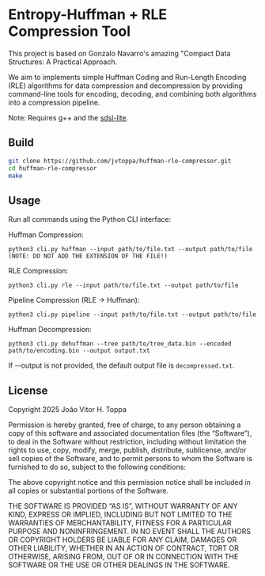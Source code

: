 Entropy-Huffman + RLE Compression Tool
==============================
This project is based on Gonzalo Navarro's amazing "Compact Data Structures: A Practical Approach. 

We aim to implements simple Huffman Coding and Run-Length Encoding (RLE)
algorithms for data compression and decompression by providing command-line
tools for encoding, decoding, and combining both algorithms into a compression pipeline.



Note: Requires g++ and the [sdsl-lite](https://github.com/simongog/sdsl-lite).

Build
-----

```bash
git clone https://github.com/jvtoppa/huffman-rle-compressor.git
cd huffman-rle-compressor
make
```

Usage
-----

Run all commands using the Python CLI interface:

Huffman Compression:

    python3 cli.py huffman --input path/to/file.txt --output path/to/file (NOTE: DO NOT ADD THE EXTENSION OF THE FILE!)

RLE Compression:

    python3 cli.py rle --input path/to/file.txt --output path/to/file

Pipeline Compression (RLE -> Huffman):

    python3 cli.py pipeline --input path/to/file.txt --output path/to/file

Huffman Decompression:

    python3 cli.py dehuffman --tree path/to/tree_data.bin --encoded path/to/encoding.bin --output output.txt

If --output is not provided, the default output file is `decompressed.txt`.


License
-------

Copyright 2025 João Vitor H. Toppa

Permission is hereby granted, free of charge, to any person obtaining a copy of this software and associated documentation files (the “Software”), to deal in the Software without restriction, including without limitation the rights to use, copy, modify, merge, publish, distribute, sublicense, and/or sell copies of the Software, and to permit persons to whom the Software is furnished to do so, subject to the following conditions:

The above copyright notice and this permission notice shall be included in all copies or substantial portions of the Software.

THE SOFTWARE IS PROVIDED “AS IS”, WITHOUT WARRANTY OF ANY KIND, EXPRESS OR IMPLIED, INCLUDING BUT NOT LIMITED TO THE WARRANTIES OF MERCHANTABILITY, FITNESS FOR A PARTICULAR PURPOSE AND NONINFRINGEMENT. IN NO EVENT SHALL THE AUTHORS OR COPYRIGHT HOLDERS BE LIABLE FOR ANY CLAIM, DAMAGES OR OTHER LIABILITY, WHETHER IN AN ACTION OF CONTRACT, TORT OR OTHERWISE, ARISING FROM, OUT OF OR IN CONNECTION WITH THE SOFTWARE OR THE USE OR OTHER DEALINGS IN THE SOFTWARE.


